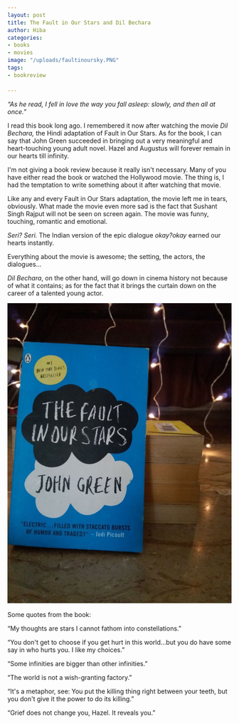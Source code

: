 ```yaml
---
layout: post
title: The Fault in Our Stars and Dil Bechara
author: Hiba
categories:
- books
- movies
image: "/uploads/faultinoursky.PNG"
tags:
- bookreview

---
```

_“As he read, I fell in love the way you fall asleep: slowly, and then all at once.”_

I read this book long ago. I remembered it now after watching the movie _Dil Bechara,_ the Hindi adaptation of Fault in Our Stars. As for the book, I can say that John Green succeeded in bringing out a very meaningful and heart-touching young adult novel. Hazel and Augustus will forever remain in our hearts till infinity.

I'm not giving a book review because it really isn't necessary. Many of you have either read the book or watched the Hollywood movie. The thing is, I had the temptation to write something about it after watching that movie. 

Like any and every Fault in Our Stars adaptation, the movie left me in tears, obviously. What made the movie even more sad is the fact that Sushant Singh Rajput will not be seen on screen again. The movie was funny, touching, romantic and emotional. 

_Seri? Seri._                                                                                          The Indian version of the epic dialogue _okay?okay_ earned our hearts instantly. 

Everything about the movie is awesome; the setting, the actors, the dialogues...

_Dil Bechara_, on the other hand, will go down in cinema history not because of what it contains; as for the fact that it brings the curtain down on the career of a talented young actor.

![](/uploads/83557235fb962ad45ab0f47b2a9bedc0.jpg)

Some quotes from the book:

“My thoughts are stars I cannot fathom into constellations.”

“You don't get to choose if you get hurt in this world...but you do have some say in who hurts you. I like my choices.”

“Some infinities are bigger than other infinities.”

“The world is not a wish-granting factory.”

“It's a metaphor, see: You put the killing thing right between your teeth, but you don't give it the power to do its killing.”

“Grief does not change you, Hazel. It reveals you.”